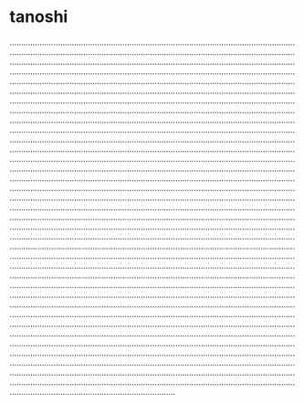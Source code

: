 # tanoshi
........................................................................................................................................................................................................................................................................................................................................................................................................................................................................................................................................................................................................................................................................................................................................................................................................................................................................................................................................................................................................................................................................................................................................................................................................................................................................................................................................................................................................................................................................................................................................................................................................................................................................................................................................................................................................................................................................................................................................................................................................................................................................................................................................................................................................................................................................................................................................................................................................................................................................................................................................................................................................................................................................................................................................................................................................................................................................................................................................................................................................................................................................................................................................................................................................................................................................................................................................................................................................................................................................................................................................................................................................................................................................................................................................................................................................................................................................................................................................................................................................................................................................................................................................................................................................................................................................................................................................................................................................................................................................................................................................................................................................................................................................................................................